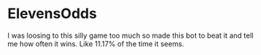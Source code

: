 # ElevensOdds
I was loosing to this silly game too much so made this bot to beat it and tell me how often it wins. Like 11.17% of the time it seems. 
